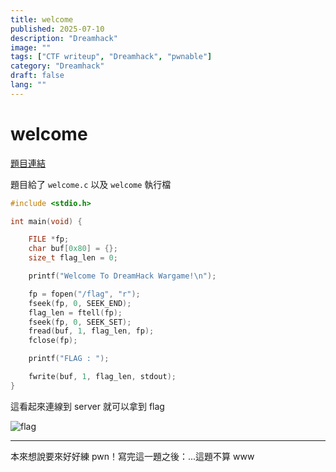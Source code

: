 ```yaml
---
title: welcome
published: 2025-07-10
description: "Dreamhack"
image: ""
tags: ["CTF writeup", "Dreamhack", "pwnable"]
category: "Dreamhack"
draft: false
lang: ""
---
```


# welcome

[題目連結](https://dreamhack.io/wargame/challenges/27)

題目給了 `welcome.c` 以及 `welcome` 執行檔

```c
#include <stdio.h>

int main(void) {

    FILE *fp;
    char buf[0x80] = {};
    size_t flag_len = 0;

    printf("Welcome To DreamHack Wargame!\n");

    fp = fopen("/flag", "r");
    fseek(fp, 0, SEEK_END);
    flag_len = ftell(fp);
    fseek(fp, 0, SEEK_SET);
    fread(buf, 1, flag_len, fp);
    fclose(fp);

    printf("FLAG : ");

    fwrite(buf, 1, flag_len, stdout);
}
```

這看起來連線到 server 就可以拿到 flag

![flag](/assets/dreamhack/pwn_welcome/image-1.png)

---

本來想說要來好好練 pwn！寫完這一題之後：...這題不算 www
